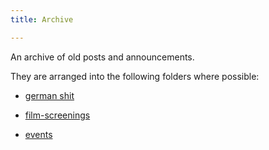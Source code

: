 ```yaml
---
title: Archive

---
```

An archive of old posts and announcements.

They are arranged into the following folders where possible:

 * [german shit](de)

 * [film-screenings](film-screenings)

 * [events](events)
